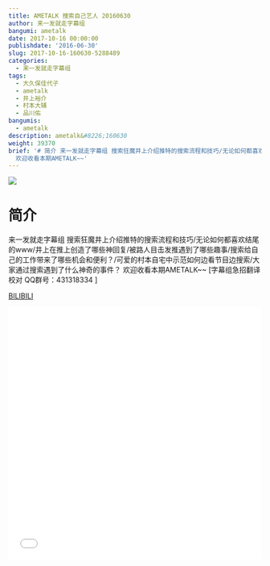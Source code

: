 ```yaml
---
title: AMETALK 搜索自己艺人 20160630
author: 来一发就走字幕组
bangumi: ametalk
date: 2017-10-16 00:00:00
publishdate: '2016-06-30'
slug: 2017-10-16-160630-5288489
categories:
  - 来一发就走字幕组
tags:
  - 大久保佳代子
  - ametalk
  - 井上裕介
  - 村本大辅
  - 品川佑
bangumis:
  - ametalk
description: ametalk&#8226;160630
weight: 39370
brief: '# 简介 来一发就走字幕组 搜索狂魔井上介绍推特的搜索流程和技巧/无论如何都喜欢结尾的www/井上在推上创造了哪些神回复/被路人目击发推遇到了哪些趣事/搜索给自己的工作带来了哪些机会和便利？/可爱的村本自宅中示范如何边看节目边搜索/大家通过搜索遇到了什么神奇的事件？
  欢迎收看本期AMETALK~~'
---
```


![](https://i.imgur.com/mG7b3Kz.jpg)

# 简介  
来一发就走字幕组 搜索狂魔井上介绍推特的搜索流程和技巧/无论如何都喜欢结尾的www/井上在推上创造了哪些神回复/被路人目击发推遇到了哪些趣事/搜索给自己的工作带来了哪些机会和便利？/可爱的村本自宅中示范如何边看节目边搜索/大家通过搜索遇到了什么神奇的事件？ 欢迎收看本期AMETALK~~ [字幕组急招翻译校对 QQ群号：431318334 ]

  [BILIBILI](https://www.bilibili.com/video/av5288489/)


<div class="vcontainer">  <iframe class='video' src="//www.bilibili.com/blackboard/player.html?aid=5288489" width="100%" height="500" frameborder="0" allowfullscreen="allowfullscreen"></iframe></div>
